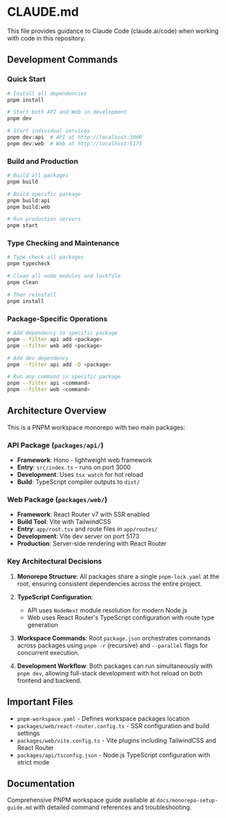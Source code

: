 # CLAUDE.md

This file provides guidance to Claude Code (claude.ai/code) when working with code in this repository.

## Development Commands

### Quick Start
```bash
# Install all dependencies
pnpm install

# Start both API and Web in development
pnpm dev

# Start individual services
pnpm dev:api  # API at http://localhost:3000
pnpm dev:web  # Web at http://localhost:5173
```

### Build and Production
```bash
# Build all packages
pnpm build

# Build specific package
pnpm build:api
pnpm build:web

# Run production servers
pnpm start
```

### Type Checking and Maintenance
```bash
# Type check all packages
pnpm typecheck

# Clean all node_modules and lockfile
pnpm clean

# Then reinstall
pnpm install
```

### Package-Specific Operations
```bash
# Add dependency to specific package
pnpm --filter api add <package>
pnpm --filter web add <package>

# Add dev dependency
pnpm --filter api add -D <package>

# Run any command in specific package
pnpm --filter api <command>
pnpm --filter web <command>
```

## Architecture Overview

This is a PNPM workspace monorepo with two main packages:

### API Package (`packages/api/`)
- **Framework**: Hono - lightweight web framework
- **Entry**: `src/index.ts` - runs on port 3000
- **Development**: Uses `tsx watch` for hot reload
- **Build**: TypeScript compiler outputs to `dist/`

### Web Package (`packages/web/`)
- **Framework**: React Router v7 with SSR enabled
- **Build Tool**: Vite with TailwindCSS
- **Entry**: `app/root.tsx` and route files in `app/routes/`
- **Development**: Vite dev server on port 5173
- **Production**: Server-side rendering with React Router

### Key Architectural Decisions

1. **Monorepo Structure**: All packages share a single `pnpm-lock.yaml` at the root, ensuring consistent dependencies across the entire project.

2. **TypeScript Configuration**: 
   - API uses `NodeNext` module resolution for modern Node.js
   - Web uses React Router's TypeScript configuration with route type generation

3. **Workspace Commands**: Root `package.json` orchestrates commands across packages using `pnpm -r` (recursive) and `--parallel` flags for concurrent execution.

4. **Development Workflow**: Both packages can run simultaneously with `pnpm dev`, allowing full-stack development with hot reload on both frontend and backend.

## Important Files

- `pnpm-workspace.yaml` - Defines workspace packages location
- `packages/web/react-router.config.ts` - SSR configuration and build settings
- `packages/web/vite.config.ts` - Vite plugins including TailwindCSS and React Router
- `packages/api/tsconfig.json` - Node.js TypeScript configuration with strict mode

## Documentation

Comprehensive PNPM workspace guide available at `docs/monorepo-setup-guide.md` with detailed command references and troubleshooting.